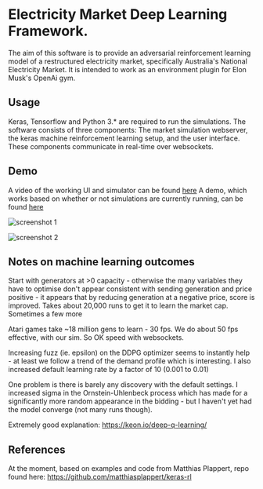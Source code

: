 # Electricity Market Deep Learning Framework.
The aim of this software is to provide an adversarial reinforcement learning model of a restructured electricity market, specifically Australia's National Electricity Market. It is intended to work as an environment plugin for Elon Musk's OpenAi gym. 


## Usage
Keras, Tensorflow and Python 3.* are required to run the simulations. 
The software consists of three components: The market simulation webserver, the keras machine reinforcement learning setup, and the user interface. These components communicate in real-time over websockets. 

## Demo
A video of the working UI and simulator can be found [here](https://youtu.be/-A0k6z4WAUY)
A demo, which works based on whether or not simulations are currently running, can be found [here](https://nem-control.herokuapp.com/)

![screenshot 1](https://user-images.githubusercontent.com/7201209/51462251-7917fa00-1da3-11e9-80c3-294284d20edb.png)

![screenshot 2](https://user-images.githubusercontent.com/7201209/51462319-a4024e00-1da3-11e9-95f4-abe95922cdc2.png)

## Notes on machine learning outcomes
Start with generators at >0 capacity - otherwise the many variables they have to optimise don't appear consistent with sending generation and price positive - it appears that by reducing generation at a negative price, score is improved.
Takes about 20,000 runs to get it to learn the market cap. Sometimes a few more

Atari games take ~18 million gens to learn - 30 fps. We do about 50 fps effective, with our sim. So OK speed with websockets.

Increasing fuzz (ie. epsilon) on the DDPG optimizer seems to instantly help - at least we follow a trend of the demand profile which is interesting.
I also increased default learning rate by a factor of 10 (0.001 to 0.01)

One problem is there is barely any discovery with the default settings. I increased sigma in the Ornstein-Uhlenbeck process which has made for a significantly more random appearance in the bidding - but I haven't yet had the model converge (not many runs though). 

Extremely good explanation: https://keon.io/deep-q-learning/


## References

At the moment, based on examples and code from Matthias Plappert, repo found here: https://github.com/matthiasplappert/keras-rl
